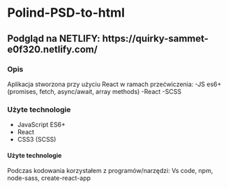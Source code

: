 # Polind-PSD-to-html
<h2>Podgląd na NETLIFY: https://quirky-sammet-e0f320.netlify.com/</h2>
<h3>Opis</h3>
Aplikacja stworzona przy użyciu React w ramach przećwiczenia:
-JS es6+ (promises, fetch, async/await, array methods)
-React
-SCSS

<h3>Użyte technologie</h3>
<ul>
  <li>JavaScript ES6+</li>
  <li>React</li>
  <li>CSS3 (SCSS)</li>
</ul>

<h4>Użyte technologie</h4>
Podczas kodowania korzystałem z programów/narzędzi: Vs code, npm, node-sass, create-react-app


